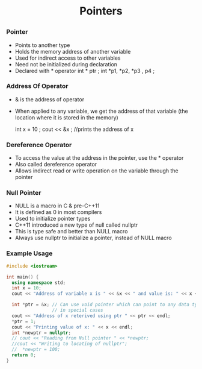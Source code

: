 <h1 style="text-align:center;"> Pointers </p>

### Pointer

- Points to another type
- Holds the memory address of another variable
- Used for indirect access to other variables
- Need not be initialized during declaration
- Declared with \* operator
  int \* ptr ;
  int \*p1, \*p2, \*p3 , p4 ;

### Address Of Operator

- & is the address of operator
- When applied to any variable, we get the address of that variable (the location where it is stored in the memory)

  int x = 10 ;
  cout << &x ; //prints the address of x

### Dereference Operator

- To access the value at the address in the pointer, use the \* operator
- Also called dereference operator
- Allows indirect read or write operation on the variable through the pointer

### Null Pointer

- NULL is a macro in C & pre-C++11
- It is defined as 0 in most compilers
- Used to initialize pointer types
- C++11 introduced a new type of null called nullptr
- This is type safe and better than NULL macro
- Always use nullptr to initialize a pointer, instead of NULL macro

### Example Usage

```cpp
#include <iostream>

int main() {
  using namespace std;
  int x = 10;
  cout << "Address of variable x is " << &x << " and value is: " << x << endl;

  int *ptr = &x; // Can use void pointer which can point to any data type & used
                 // in special cases
  cout << "Address of x reterived using ptr " << ptr << endl;
  *ptr = 1;
  cout << "Printing value of x: " << x << endl;
  int *newptr = nullptr;
  // cout << "Reading from Null pointer " << *newptr;
  //cout << "Writing to locating of nullptr";
  //  *newptr = 100;
  return 0;
}
```
